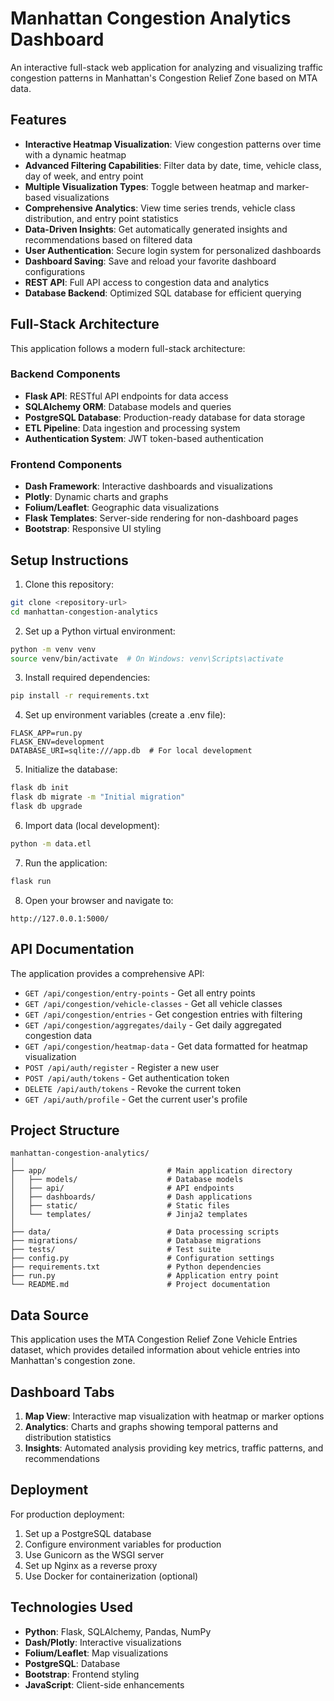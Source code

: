 # Manhattan Congestion Analytics Dashboard

An interactive full-stack web application for analyzing and visualizing traffic congestion patterns in Manhattan's Congestion Relief Zone based on MTA data.

## Features

- **Interactive Heatmap Visualization**: View congestion patterns over time with a dynamic heatmap
- **Advanced Filtering Capabilities**: Filter data by date, time, vehicle class, day of week, and entry point
- **Multiple Visualization Types**: Toggle between heatmap and marker-based visualizations
- **Comprehensive Analytics**: View time series trends, vehicle class distribution, and entry point statistics
- **Data-Driven Insights**: Get automatically generated insights and recommendations based on filtered data
- **User Authentication**: Secure login system for personalized dashboards
- **Dashboard Saving**: Save and reload your favorite dashboard configurations
- **REST API**: Full API access to congestion data and analytics
- **Database Backend**: Optimized SQL database for efficient querying

## Full-Stack Architecture

This application follows a modern full-stack architecture:

### Backend Components
- **Flask API**: RESTful API endpoints for data access
- **SQLAlchemy ORM**: Database models and queries
- **PostgreSQL Database**: Production-ready database for data storage
- **ETL Pipeline**: Data ingestion and processing system
- **Authentication System**: JWT token-based authentication

### Frontend Components
- **Dash Framework**: Interactive dashboards and visualizations
- **Plotly**: Dynamic charts and graphs
- **Folium/Leaflet**: Geographic data visualizations
- **Flask Templates**: Server-side rendering for non-dashboard pages
- **Bootstrap**: Responsive UI styling

## Setup Instructions

1. Clone this repository:
```bash
git clone <repository-url>
cd manhattan-congestion-analytics
```

2. Set up a Python virtual environment:
```bash
python -m venv venv
source venv/bin/activate  # On Windows: venv\Scripts\activate
```

3. Install required dependencies:
```bash
pip install -r requirements.txt
```

4. Set up environment variables (create a .env file):
```
FLASK_APP=run.py
FLASK_ENV=development
DATABASE_URI=sqlite:///app.db  # For local development
```

5. Initialize the database:
```bash
flask db init
flask db migrate -m "Initial migration"
flask db upgrade
```

6. Import data (local development):
```bash
python -m data.etl
```

7. Run the application:
```bash
flask run
```

8. Open your browser and navigate to:
```
http://127.0.0.1:5000/
```

## API Documentation

The application provides a comprehensive API:

- `GET /api/congestion/entry-points` - Get all entry points
- `GET /api/congestion/vehicle-classes` - Get all vehicle classes
- `GET /api/congestion/entries` - Get congestion entries with filtering
- `GET /api/congestion/aggregates/daily` - Get daily aggregated congestion data
- `GET /api/congestion/heatmap-data` - Get data formatted for heatmap visualization
- `POST /api/auth/register` - Register a new user
- `POST /api/auth/tokens` - Get authentication token
- `DELETE /api/auth/tokens` - Revoke the current token
- `GET /api/auth/profile` - Get the current user's profile

## Project Structure

```
manhattan-congestion-analytics/
│
├── app/                           # Main application directory
│   ├── models/                    # Database models
│   ├── api/                       # API endpoints
│   ├── dashboards/                # Dash applications
│   ├── static/                    # Static files
│   └── templates/                 # Jinja2 templates
│
├── data/                          # Data processing scripts
├── migrations/                    # Database migrations
├── tests/                         # Test suite
├── config.py                      # Configuration settings
├── requirements.txt               # Python dependencies
├── run.py                         # Application entry point
└── README.md                      # Project documentation
```

## Data Source

This application uses the MTA Congestion Relief Zone Vehicle Entries dataset, which provides detailed information about vehicle entries into Manhattan's congestion zone.

## Dashboard Tabs

1. **Map View**: Interactive map visualization with heatmap or marker options
2. **Analytics**: Charts and graphs showing temporal patterns and distribution statistics
3. **Insights**: Automated analysis providing key metrics, traffic patterns, and recommendations

## Deployment

For production deployment:

1. Set up a PostgreSQL database
2. Configure environment variables for production
3. Use Gunicorn as the WSGI server
4. Set up Nginx as a reverse proxy
5. Use Docker for containerization (optional)

## Technologies Used

- **Python**: Flask, SQLAlchemy, Pandas, NumPy
- **Dash/Plotly**: Interactive visualizations
- **Folium/Leaflet**: Map visualizations
- **PostgreSQL**: Database
- **Bootstrap**: Frontend styling
- **JavaScript**: Client-side enhancements

